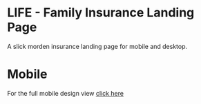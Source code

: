 # LIFE - Family Insurance Landing Page

A slick morden insurance landing page for mobile and desktop.

# Mobile
For the full mobile design view [click here](mobiledesignview.png)
